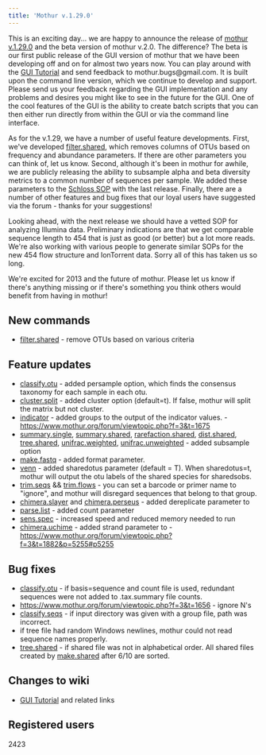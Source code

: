 ```yaml
---
title: 'Mothur v.1.29.0'
---
```

This is an exciting day\... we are happy to announce the release of
[mothur v.1.29.0](mothur_v.1.29.0) and the beta version of
mothur v.2.0. The difference? The beta is our first public release of
the GUI version of mothur that we have been developing off and on for
almost two years now. You can play around with the [ GUI
Tutorial](Gui_Tutorial) and send feedback to
mothur.bugs\@gmail.com. It is built upon the command line version, which
we continue to develop and support. Please send us your feedback
regarding the GUI implementation and any problems and desires you might
like to see in the future for the GUI. One of the cool features of the
GUI is the ability to create batch scripts that you can then either run
directly from within the GUI or via the command line interface.

As for the v.1.29, we have a number of useful feature developments.
First, we\'ve developed [filter.shared](filter.shared), which
removes columns of OTUs based on frequency and abundance parameters. If
there are other parameters you can think of, let us know. Second,
although it\'s been in mothur for awhile, we are publicly releasing the
ability to subsample alpha and beta diversity metrics to a common number
of sequences per sample. We added these parameters to the [Schloss
SOP](Schloss_SOP) with the last release. Finally, there are a
number of other features and bug fixes that our loyal users have
suggested via the forum - thanks for your suggestions!

Looking ahead, with the next release we should have a vetted SOP for
analyzing Illumina data. Preliminary indications are that we get
comparable sequence length to 454 that is just as good (or better) but a
lot more reads. We\'re also working with various people to generate
similar SOPs for the new 454 flow structure and IonTorrent data. Sorry
all of this has taken us so long.

We\'re excited for 2013 and the future of mothur. Please let us know if
there\'s anything missing or if there\'s something you think others
would benefit from having in mothur!

## New commands

-   [filter.shared](filter.shared) - remove OTUs based on
    various criteria

## Feature updates

-   [classify.otu](classify.otu) - added persample option,
    which finds the consensus taxonomy for each sample in each otu.
-   [cluster.split](cluster.split) - added cluster option
    (default=t). If false, mothur will split the matrix but not cluster.
-   [indicator](indicator) - added groups to the output of
    the indicator values. -
    <https://www.mothur.org/forum/viewtopic.php?f=3&t=1675>
-   [summary.single](summary.single),
    [summary.shared](summary.shared),
    [rarefaction.shared](rarefaction.shared),
    [dist.shared](dist.shared),
    [tree.shared](tree.shared),
    [unifrac.weighted](unifrac.weighted),
    [unifrac.unweighted](unifrac.unweighted) - added
    subsample option
-   [make.fastq](make.fastq) - added format parameter.
-   [venn](venn) - added sharedotus parameter (default = T).
    When sharedotus=t, mothur will output the otu labels of the shared
    species for sharedsobs.
-   [trim.seqs](trim.seqs) &&
    [trim.flows](trim.flows) - you can set a barcode or
    primer name to \"ignore\", and mothur will disregard sequences that
    belong to that group.
-   [chimera.slayer](chimera.slayer) and
    [chimera.perseus](chimera.perseus) - added dereplicate
    parameter to
-   [parse.list](parse.list) - added count parameter
-   [sens.spec](sens.spec) - increased speed and reduced
    memory needed to run
-   [chimera.uchime](chimera.uchime) - added strand parameter
    to -
    <https://www.mothur.org/forum/viewtopic.php?f=3&t=1882&p=5255#p5255>

## Bug fixes

-   [classify.otu](classify.otu) - if basis=sequence and
    count file is used, redundant sequences were not added to
    .tax.summary file counts.
-   <https://www.mothur.org/forum/viewtopic.php?f=3&t=1656> - ignore N\'s
-   [classify.seqs](classify.seqs) - if input directory was
    given with a group file, path was incorrect.
-   if tree file had random Windows newlines, mothur could not read
    sequence names properly.
-   [tree.shared](tree.shared) - if shared file was not in
    alphabetical order. All shared files created by
    [make.shared](make.shared) after 6/10 are sorted.

## Changes to wiki

-   [ GUI Tutorial](Gui_Tutorial) and related links

## Registered users

2423

